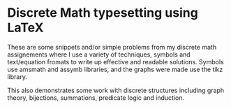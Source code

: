 # Discrete Math typesetting using LaTeX
These are some snippets and/or simple problems from my discrete math assignements where I use a variety of techniques, symbols and text/equation fromats to write up effective and readable solutions. Symbols use amsmath and assymb libraries, and the graphs were made use the tikz library.

This also demonstrates some work with discrete structures including graph theory, bijections, summations, predicate logic and induction.
